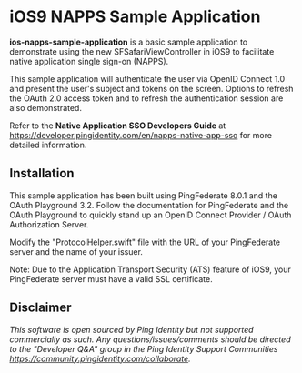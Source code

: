 # iOS9 NAPPS Sample Application

**ios-napps-sample-application** is a basic sample application to demonstrate using the new SFSafariViewController in iOS9 to facilitate native application single sign-on (NAPPS).

This sample application will authenticate the user via OpenID Connect 1.0 and present the user's subject and tokens on the screen. Options to refresh the OAuth 2.0 access token and to refresh the authentication session are also demonstrated.

Refer to the **Native Application SSO Developers Guide** at https://developer.pingidentity.com/en/napps-native-app-sso for more detailed information.


## Installation

This sample application has been built using PingFederate 8.0.1 and the OAuth Playground 3.2. Follow the documentation for PingFederate and the OAuth Playground to quickly stand up an OpenID Connect Provider / OAuth Authorization Server.

Modify the "ProtocolHelper.swift" file with the URL of your PingFederate server and the name of your issuer.

Note: Due to the Application Transport Security (ATS) feature of iOS9, your PingFederate server must have a valid SSL certificate.


## Disclaimer

*This software is open sourced by Ping Identity but not supported commercially as such. Any questions/issues/comments should be directed to the "Developer Q&A" group in the Ping Identity Support Communities https://community.pingidentity.com/collaborate.*
